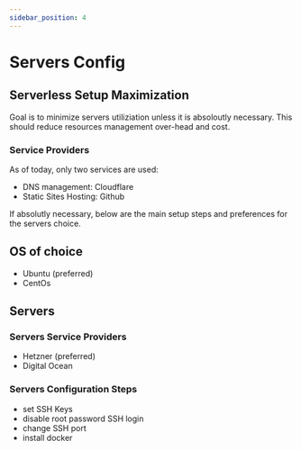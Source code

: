 ```yaml
---
sidebar_position: 4
---
```


# Servers Config

## Serverless Setup Maximization

Goal is to minimize servers utiliziation unless it is absoloutly necessary. This should reduce resources management over-head and cost.

### Service Providers

As of today, only two services are used:

- DNS management: Cloudflare
- Static Sites Hosting: Github

If absolutly necessary, below are the main setup steps and preferences for the servers choice.

## OS of choice

- Ubuntu (preferred)
- CentOs

## Servers

### Servers Service Providers

- Hetzner (preferred)
- Digital Ocean

### Servers Configuration Steps

- set SSH Keys
- disable root password SSH login
- change SSH port
- install docker